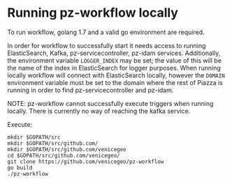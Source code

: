 # Running pz-workflow locally

To run workflow, golang 1.7 and a valid go environment are required.

In order for workflow to successfully start it needs access to running ElasticSearch, Kafka, pz-servicecontroller, pz-idam services.
Additionally, the environment variable `LOGGER_INDEX` may be set; the value of this will be the name of the index in ElasticSearch for logger purposes. When running locally workflow will connect with ElasticSearch locally, however the `DOMAIN` environment variable must be set to the domain where the rest of Piazza is running in order to find pz-servicecontroller and pz-idam.

NOTE: pz-workflow cannot successfully execute triggers when running locally. There is currently no way of reaching the kafka service.

Execute:
```
mkdir $GOPATH/src
mkdir $GOPATH/src/github.com/
mkdir $GOPATH/src/github.com/venicegeo
cd $GOPATH/src/github.com/venicegeo/
git clone https://github.com/venicegeo/pz-workflow
go build
./pz-workflow
```
